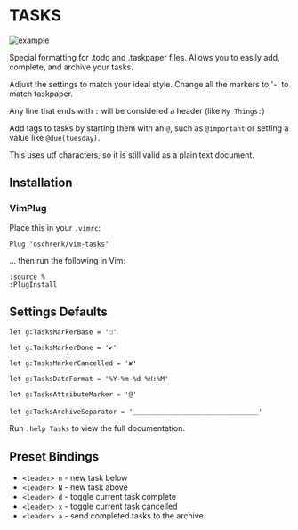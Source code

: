 # TASKS

![example](https://raw.githubusercontent.com/irrationalistic/atom-tasks/master/images/tasks_example.png)

Special formatting for .todo and .taskpaper files. Allows you to easily add, complete, and archive your tasks.

Adjust the settings to match your ideal style. Change all the markers to '-' to match taskpaper.

Any line that ends with `:` will be considered a header (like `My Things:`)

Add tags to tasks by starting them with an `@`, such as `@important` or setting a value like `@due(tuesday)`.

This uses utf characters, so it is still valid as a plain text document.

## Installation

### VimPlug
Place this in your `.vimrc`:

    Plug 'oschrenk/vim-tasks'

... then run the following in Vim:

    :source %
    :PlugInstall

## Settings Defaults

`let g:TasksMarkerBase = '☐'`

`let g:TasksMarkerDone = '✔'`

`let g:TasksMarkerCancelled = '✘'`

`let g:TasksDateFormat = '%Y-%m-%d %H:%M'`

`let g:TasksAttributeMarker = '@'`

`let g:TasksArchiveSeparator = '＿＿＿＿＿＿＿＿＿＿＿＿＿＿＿＿＿＿＿'`


Run `:help Tasks` to view the full documentation.

## Preset Bindings
* `<leader> n` - new task below
* `<leader> N` - new task above
* `<leader> d` - toggle current task complete
* `<leader> x` - toggle current task cancelled
* `<leader> a` - send completed tasks to the archive
